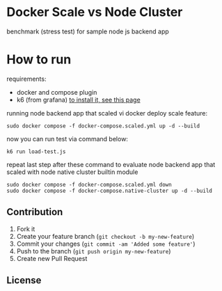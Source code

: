 # Docker Scale vs Node Cluster
benchmark (stress test) for sample node js backend app

# How to run

requirements:
- docker and compose plugin
- k6 (from grafana) [to install it, see this page](https://grafana.com/docs/k6/latest/set-up/install-k6/)

running node backend app that scaled vi docker deploy scale feature:

```
sudo docker compose -f docker-compose.scaled.yml up -d --build
```

now you can run test via command below:

```
k6 run load-test.js
```

repeat last step after these command to evaluate node backend app that scaled with node native cluster builtin module

```
sudo docker compose -f docker-compose.scaled.yml down
sudo docker compose -f docker-compose.native-cluster up -d --build
```

## Contribution

1. Fork it
2. Create your feature branch (`git checkout -b my-new-feature`)
3. Commit your changes (`git commit -am 'Added some feature'`)
4. Push to the branch (`git push origin my-new-feature`)
5. Create new Pull Request

## License
<!--
 Copyright 2024 Sadegh Mohebbi
 
 Licensed under the Apache License, Version 2.0 (the "License");
 you may not use this file except in compliance with the License.
 You may obtain a copy of the License at
 
     https://www.apache.org/licenses/LICENSE-2.0
 
 Unless required by applicable law or agreed to in writing, software
 distributed under the License is distributed on an "AS IS" BASIS,
 WITHOUT WARRANTIES OR CONDITIONS OF ANY KIND, either express or implied.
 See the License for the specific language governing permissions and
 limitations under the License.
-->

